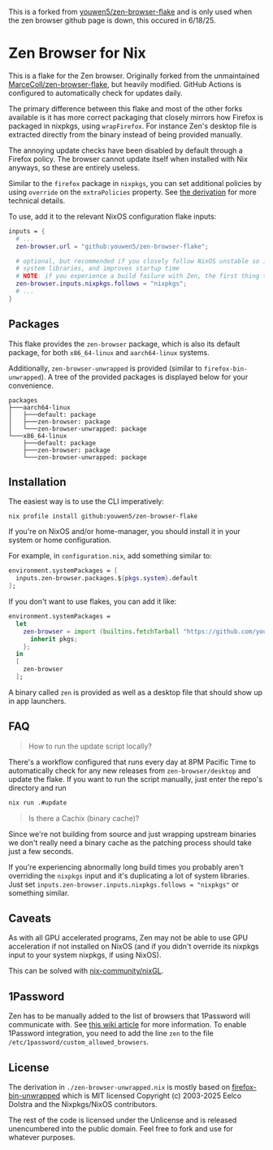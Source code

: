 This is a forked from [youwen5/zen-browser-flake](https://github.com/youwen5/zen-browser-flake) and is only used when the zen browser github page is down, this occured in 6/18/25.

# Zen Browser for Nix

This is a flake for the Zen browser. Originally forked from the unmaintained
[MarceColl/zen-browser-flake](https://github.com/MarceColl/zen-browser-flake),
but heavily modified. GitHub Actions is configured to automatically check for updates daily.

The primary difference between this flake and most of the other forks
available is it has more correct packaging that closely mirrors how Firefox is packaged in nixpkgs,
using `wrapFirefox`. For instance Zen's desktop file is extracted directly from the binary
instead of being provided manually.

The annoying update checks have been disabled by default through a Firefox policy. The browser cannot
update itself when installed with Nix anyways, so these are entirely useless.

Similar to the `firefox` package in `nixpkgs`, you can set additional policies
by using `override` on the `extraPolicies` property. See [the
derivation](./zen-browser.nix) for more technical details.

To use, add it to the relevant NixOS configuration flake inputs:

```nix
inputs = {
  # ...
  zen-browser.url = "github:youwen5/zen-browser-flake";

  # optional, but recommended if you closely follow NixOS unstable so it shares
  # system libraries, and improves startup time
  # NOTE: if you experience a build failure with Zen, the first thing to check is to remove this line!
  zen-browser.inputs.nixpkgs.follows = "nixpkgs";
  # ...
}
```

## Packages

This flake provides the `zen-browser` package, which is also its default
package, for both `x86_64-linux` and `aarch64-linux` systems.

Additionally, `zen-browser-unwrapped` is provided (similar to
`firefox-bin-unwrapped`). A tree of the provided packages is displayed below
for your convenience.

```
packages
├───aarch64-linux
│   ├───default: package
│   ├───zen-browser: package
│   └───zen-browser-unwrapped: package
└───x86_64-linux
    ├───default: package
    ├───zen-browser: package
    └───zen-browser-unwrapped: package
```

## Installation

The easiest way is to use the CLI imperatively:

`nix profile install github:youwen5/zen-browser-flake`

If you're on NixOS and/or home-manager, you should install it in your system or
home configuration.

For example, in `configuration.nix`, add something similar to:

```nix
environment.systemPackages = [
  inputs.zen-browser.packages.${pkgs.system}.default
];
```

If you don't want to use flakes, you can add it like:

```nix
environment.systemPackages = 
  let
    zen-browser = import (builtins.fetchTarball "https://github.com/youwen5/zen-browser-flake/archive/master.tar.gz") {
      inherit pkgs;
    };
  in
  [
    zen-browser    
  ];
```

A binary called `zen` is provided as well as a desktop file that should show up
in app launchers.


## FAQ

> How to run the update script locally?

There's a workflow configured that runs every day at 8PM Pacific Time to
automatically check for any new releases from `zen-browser/desktop` and update
the flake. If you want to run the script manually, just enter the repo's
directory and run

```sh
nix run .#update
```

> Is there a Cachix (binary cache)?

Since we're not building from source and just wrapping upstream binaries we
don't really need a binary cache as the patching process should take just a
few seconds.

If you're experiencing abnormally long build times you probably aren't
overriding the `nixpkgs` input and it's duplicating a lot of system libraries.
Just set `inputs.zen-browser.inputs.nixpkgs.follows = "nixpkgs"` or something
similar.

## Caveats

As with all GPU accelerated programs, Zen may not be able to use GPU
acceleration if not installed on NixOS (and if you didn't override its nixpkgs
input to your system nixpkgs, if using NixOS).

This can be solved with
[nix-community/nixGL](https://github.com/nix-community/nixGL).

## 1Password

Zen has to be manually added to the list of browsers that 1Password will
communicate with. See [this wiki article](https://nixos.wiki/wiki/1Password)
for more information. To enable 1Password integration, you need to add the line
`zen` to the file `/etc/1password/custom_allowed_browsers`.

## License

The derivation in `./zen-browser-unwrapped.nix` is mostly based on
[firefox-bin-unwrapped](https://github.com/NixOS/nixpkgs/blob/nixos-24.11/pkgs/applications/networking/browsers/firefox-bin/default.nix#L119)
which is MIT licensed Copyright (c) 2003-2025 Eelco Dolstra and the
Nixpkgs/NixOS contributors.

The rest of the code is licensed under the Unlicense and is released
unencumbered into the public domain. Feel free to fork and use for whatever
purposes. 

